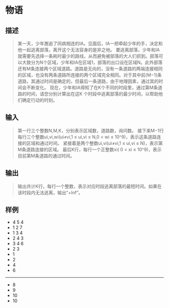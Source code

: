 # 物语

## 描述
> 某一天，少年邂逅了同病相连的IA。见面后，IA一把牵起少年的手，决定和他一起逃离部落，离开这个无法容身的是非之地。
> 要逃离部落，少年和IA就需要先选择一条耗时最少的路线，从而避免被部落的大人们抓到。部落可以大致分为N个区域，少年和IA在区域1，部落的出口设在区域N。此外部落还有M条连接两个区域道路。道路是无向的，没有一条道路的两端连接相同的区域，也没有两条道路所连接的两个区域完全相同。对于其中前(M−1)条道路，其通过时间是确定的，但最后一条道路，由于地理因素，通过其的时间会不断变化。
> 现在，少年和IA得知了在K个不同的时段里，通过第M条道路的时间，请您分别计算出在这K 个时段中逃离部落的最少时间，以帮助他们确定行动的时刻。

## 输入
> 第一行三个整数N,M,K，分别表示区域数，道路数，询问数。
> 接下来M−1行每行三个整数ui,vi,wi(ui≠vi,1 ≤ ui,vi ≤ N,0 < wi ≤ 10^9)，表示这条道路连接的区域和通过时间。
> 紧接着是两个整数ui,vi(ui≠vi,1 ≤ ui,vi ≤ N)，表示第M条道路连接的区域。
> 最后K行，每行一个正整数xi( 0 < xi ≤ 10^9)，表示目前第M条道路的通过时间。

## 输出
> 输出共计K行，每行一个整数，表示对应时段逃离部落的最短时间。如果在该时段内无法逃离，输出“+Inf”。

## 样例
* 4 5 4
* 1 2 7
* 1 3 4
* 2 4 3
* 3 4 6
* 2 3
* 1
* 2
* 4
* 6
----
* 8
* 9
* 10
* 10
